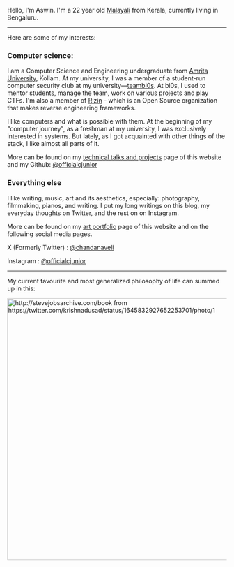 Hello, I'm Aswin. I'm a 22 year old [Malayali](https://en.wikipedia.org/wiki/Malayali) from Kerala, currently living in Bengaluru.

---

Here are some of my interests:

### Computer science:

I am a Computer Science and Engineering undergraduate
from [Amrita University](https://amrita.edu), Kollam. At my university, I was a member of a student-run computer
security club at my university—[teambi0s](https://bi0s.in).
At bi0s, I used to mentor students, manage the team, work on various projects and play CTFs. I'm also a
member of [Rizin](https://rizin.re) - which is an Open Source organization that makes reverse engineering frameworks.

I like computers and what is possible with them. At the beginning of my "computer journey", as a freshman at my university, I was exclusively interested in systems. But lately, as I got acquainted
with other things of the stack, I like almost all parts of it.

More can be found on my [technical talks and projects](/tech) page of this website and my Github: [@officialcjunior](https://github.com/officialcjunior)

### Everything else

I like writing, music, art and its aesthetics, especially: photography, filmmaking, pianos, and writing. I put my long writings on
this blog, my everyday thoughts on Twitter, and the rest on on Instagram.

More can be found on my [art portfolio](/art) page of this website and on the following social media pages.

X (Formerly Twitter) : [@chandanaveli](https://twitter.com/chandanaveli)

Instagram : [@officialcjunior](https://instagram.com/officialcjunior)

---

My current favourite and most generalized philosophy of life can summed up in this:

<img src="https://pbs.twimg.com/media/FtcsUxcaQAE71YG?format=jpg&name=large" alt="http://stevejobsarchive.com/book from https://twitter.com/krishnadusad/status/1645832927652253701/photo/1" width="600"/>

